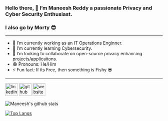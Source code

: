 ### Hello there, 👋 I’m Maneesh Reddy a passionate Privacy and Cyber Security Enthusiast.
### I also go by Morty :sunglasses:
***
- 🔭 I’m currently working as an IT Operations Enginner.
- 🌱 I’m currently learning Cybersecurity.
- 👯 I’m looking to collaborate on open-source privacy enhancing projects/applicaitons.
- 😄 Pronouns: He/Him
- ⚡ Fun fact: If its Free, then something is Fishy 😎
***
[<img src='https://cdn.jsdelivr.net/npm/simple-icons@3.0.1/icons/linkedin.svg' alt='linkedin' height='40'>](https://www.linkedin.com/in/Maneesh3/) 
[<img src='https://cdn.jsdelivr.net/npm/simple-icons@3.0.1/icons/github.svg' alt='github' height='40'>](https://github.com/Maneesh3)
[<img src='https://cdn.jsdelivr.net/npm/simple-icons@3.0.1/icons/icloud.svg' alt='website' height='40'>](maneesh3.github.io)
<!--
**Maneesh3/Maneesh3** is a ✨ _special_ ✨ repository because its `README.md` (this file) appears on your GitHub profile.

Here are some ideas to get you started:

- 🔭 I’m currently working on ...
- 🌱 I’m currently learning ...
- 👯 I’m looking to collaborate on ...
- 🤔 I’m looking for help with ...
- 💬 Ask me about ...
- 📫 How to reach me: ...
- 😄 Pronouns: ...
- ⚡ Fun fact: ...
-->

![Maneesh's github stats](https://github-readme-stats.vercel.app/api?username=Maneesh3&show_icons=true&theme=radical)

[![Top Langs](https://github-readme-stats.vercel.app/api/top-langs/?username=Maneesh3&hide=javascript,css,scss,Less&show_icons=true&theme=radical&layout=compact)](https://github.com/anuraghazra/github-readme-stats)
